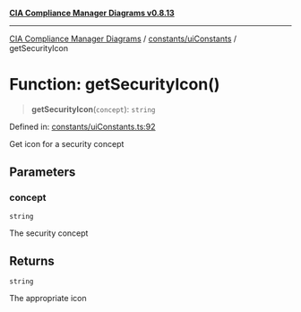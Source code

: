[**CIA Compliance Manager Diagrams v0.8.13**](../../../README.md)

***

[CIA Compliance Manager Diagrams](../../../modules.md) / [constants/uiConstants](../README.md) / getSecurityIcon

# Function: getSecurityIcon()

> **getSecurityIcon**(`concept`): `string`

Defined in: [constants/uiConstants.ts:92](https://github.com/Hack23/cia-compliance-manager/blob/2f6ce8651c6fa9a0d9c8860576f0ee67ef038efd/src/constants/uiConstants.ts#L92)

Get icon for a security concept

## Parameters

### concept

`string`

The security concept

## Returns

`string`

The appropriate icon
